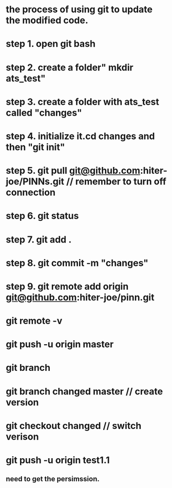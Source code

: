 # the process of using git to update the modified code.
# step 1. open git bash
# step 2. create a folder" mkdir ats_test"
# step 3. create a folder with ats_test called "changes"
# step 4. initialize it.cd changes and then  "git init"
# step 5. git pull git@github.com:hiter-joe/PINNs.git // remember to turn off connection
# step 6. git status
# step 7. git add .
# step 8. git commit -m "changes"
# step 9. git remote add origin git@github.com:hiter-joe/pinn.git
# git remote -v
# git push -u origin master

# git branch
# git branch changed master // create version
# git checkout changed // switch verison
# git push -u origin test1.1

## need to get the persimssion.
